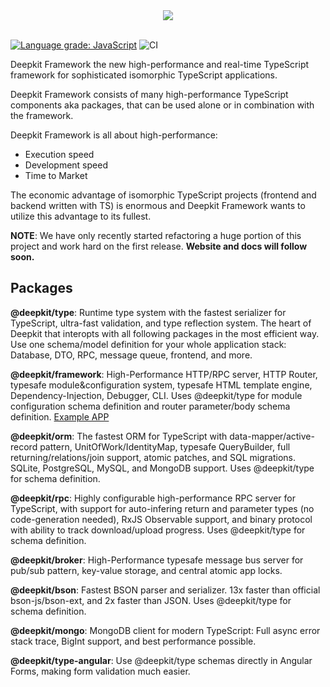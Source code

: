 <div align="center">
<img src="https://raw.github.com/deepkit/deepkit-framework/master/media/deepkit-framework-logo.png" />
</div>
<br/>

[![Language grade: JavaScript](https://img.shields.io/lgtm/grade/javascript/g/deepkit/deepkit-framework.svg?logo=lgtm&logoWidth=18)](https://lgtm.com/projects/g/deepkit/deepkit-framework/context:javascript)
![CI](https://github.com/deepkit/deepkit-framework/workflows/CI/badge.svg)


Deepkit Framework the new high-performance and real-time TypeScript framework for 
sophisticated isomorphic TypeScript applications.

Deepkit Framework consists of many high-performance TypeScript components aka packages,
that can be used alone or in combination with the framework.

Deepkit Framework is all about high-performance:

 - Execution speed
 - Development speed
 - Time to Market

 
The economic advantage of isomorphic TypeScript projects (frontend and backend written with TS) is enormous
and Deepkit Framework wants to utilize this advantage to its fullest.

**NOTE**: We have only recently started refactoring a huge portion of this project and work hard on the first release. 
**Website and docs will follow soon.**

## Packages

**@deepkit/type**: Runtime type system with the fastest serializer for TypeScript, ultra-fast validation, and type reflection system.
The heart of Deepkit that interopts with all following packages in the most efficient way. Use one schema/model definition for your whole application stack: Database, DTO, RPC, message queue, frontend, and more.

**@deepkit/framework**: High-Performance HTTP/RPC server, HTTP Router, typesafe module&configuration system, typesafe HTML template engine, Dependency-Injection, Debugger, CLI.
Uses @deepkit/type for module configuration schema definition and router parameter/body schema definition.
[Example APP](https://github.com/deepkit/deepkit-framework/blob/master/packages/example-app/app.tsx)

**@deepkit/orm**: The fastest ORM for TypeScript with data-mapper/active-record pattern, UnitOfWork/IdentityMap, typesafe QueryBuilder, full returning/relations/join support, 
atomic patches, and SQL migrations. SQLite, PostgreSQL, MySQL, and MongoDB support. Uses @deepkit/type for schema definition.

**@deepkit/rpc**: Highly configurable high-performance RPC server for TypeScript, with support for auto-infering return and parameter types (no code-generation needed), 
RxJS Observable support, and binary protocol with ability to track download/upload progress. Uses @deepkit/type for schema definition.

**@deepkit/broker**: High-Performance typesafe message bus server for pub/sub pattern, key-value storage, and central atomic app locks.

**@deepkit/bson**: Fastest BSON parser and serializer. 13x faster than official bson-js/bson-ext, and 2x faster than JSON. Uses @deepkit/type for schema definition.

**@deepkit/mongo**: MongoDB client for modern TypeScript: Full async error stack trace, BigInt support, and best performance possible.

**@deepkit/type-angular**: Use @deepkit/type schemas directly in Angular Forms, making form validation much easier.
